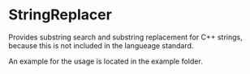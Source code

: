 # StringReplacer
Provides substring search and substring replacement for C++ strings, because this is not included in the langueage standard.

An example for the usage is located in the example folder.
